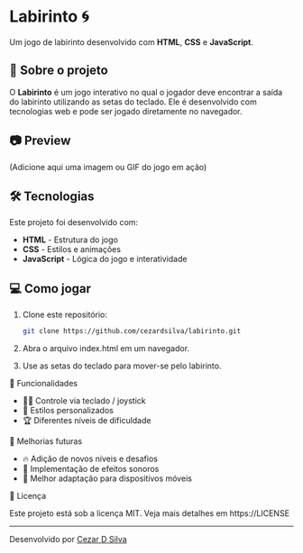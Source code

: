 # Labirinto 🌀

Um jogo de labirinto desenvolvido com **HTML**, **CSS** e **JavaScript**.

## 🚀 Sobre o projeto

O **Labirinto** é um jogo interativo no qual o jogador deve encontrar a saída do labirinto utilizando as setas do teclado. Ele é desenvolvido com tecnologias web e pode ser jogado diretamente no navegador.

## 📷 Preview

(Adicione aqui uma imagem ou GIF do jogo em ação)

## 🛠 Tecnologias

Este projeto foi desenvolvido com:

- **HTML** - Estrutura do jogo
- **CSS** - Estilos e animações
- **JavaScript** - Lógica do jogo e interatividade

## 💻 Como jogar

1. Clone este repositório:
   ```sh
   git clone https://github.com/cezardsilva/labirinto.git

2. Abra o arquivo index.html em um navegador.

3. Use as setas do teclado para mover-se pelo labirinto.

📌 Funcionalidades

- 🚶‍♂️ Controle via teclado / joystick
- 🎨 Estilos personalizados
- 🏆 Diferentes níveis de dificuldade

📌 Melhorias futuras

- 🔥 Adição de novos níveis e desafios
- 🎵 Implementação de efeitos sonoros
- 📱 Melhor adaptação para dispositivos móveis


📝 Licença

Este projeto está sob a licença MIT. Veja mais detalhes em https://LICENSE

---
Desenvolvido por [Cezar D Silva](https://github.com/cezardsilva)
